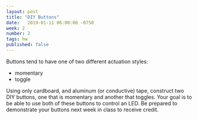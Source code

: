 ```yaml
---
layout: post
title: "DIY Buttons"
date:   2019-01-11 06:00:00 -0750
week: 2
number: 2
tags: hw
published: false
---
```


Buttons tend to have one of two different actuation styles:

* momentary
* toggle

Using only cardboard, and aluminum (or conductive) tape, construct two DIY buttons, one that is momentary and another that toggles. Your goal is to be able to use both of these buttons to control an LED. Be prepared to demonstrate your buttons next week in class to receive credit.
